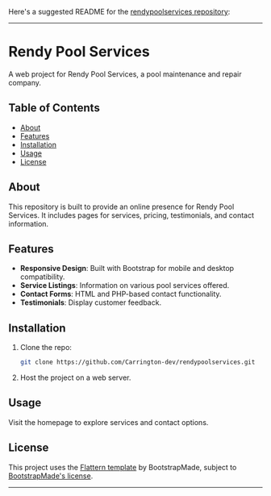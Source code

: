 Here's a suggested README for the [rendypoolservices repository](https://github.com/Carrington-dev/rendypoolservices):

---

# Rendy Pool Services

A web project for Rendy Pool Services, a pool maintenance and repair company.

## Table of Contents
- [About](#about)
- [Features](#features)
- [Installation](#installation)
- [Usage](#usage)
- [License](#license)

## About
This repository is built to provide an online presence for Rendy Pool Services. It includes pages for services, pricing, testimonials, and contact information.

## Features
- **Responsive Design**: Built with Bootstrap for mobile and desktop compatibility.
- **Service Listings**: Information on various pool services offered.
- **Contact Forms**: HTML and PHP-based contact functionality.
- **Testimonials**: Display customer feedback.

## Installation
1. Clone the repo:
   ```bash
   git clone https://github.com/Carrington-dev/rendypoolservices.git
   ```
2. Host the project on a web server.

## Usage
Visit the homepage to explore services and contact options.

## License
This project uses the [Flattern template](https://bootstrapmade.com/flattern-multipurpose-bootstrap-template/) by BootstrapMade, subject to [BootstrapMade's license](https://bootstrapmade.com/license/).

--- 
